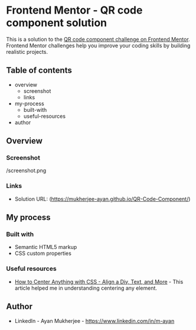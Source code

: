 # Frontend Mentor - QR code component solution

This is a solution to the [QR code component challenge on Frontend Mentor](https://www.frontendmentor.io/challenges/qr-code-component-iux_sIO_H). Frontend Mentor challenges help you improve your coding skills by building realistic projects. 

## Table of contents

- overview
  - screenshot
  - links
- my-process
  - built-with
  - useful-resources
- author


## Overview

### Screenshot

/screenshot.png

### Links

- Solution URL: (https://mukherjee-ayan.github.io/QR-Code-Component/)

## My process

### Built with

- Semantic HTML5 markup
- CSS custom properties

### Useful resources

-  [How to Center Anything with CSS - Align a Div, Text, and More](https://www.freecodecamp.org/news/how-to-center-anything-with-css-align-a-div-text-and-more/) - This article helped me in understanding centering any element.

## Author

- LinkedIn - Ayan Mukherjee - https://www.linkedin.com/in/m-ayan

